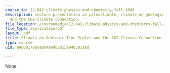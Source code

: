 ```yaml
---
course_id: 12-842-climate-physics-and-chemistry-fall-2008
description: Lecture presentation on paleoclimate, climate on geologic time scales,
  and the CO2-climate connection.
file_location: /coursemedia/12-842-climate-physics-and-chemistry-fall-2008/a9608176ace884a49b2b15a940301aad_part1_lec6.pdf
file_type: application/pdf
layout: pdf
title: Climate on Geologic Time Scales and the CO2-Climate Connection
type: course
uid: a9608176ace884a49b2b15a940301aad

---
```

None